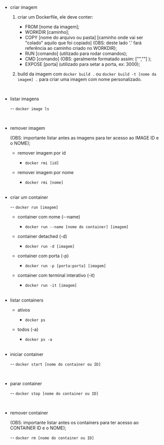 - criar imagem 

    1. criar um Dockerfile, ele deve conter:
        - FROM [nome da imagem];
        - WORKDIR [caminho];
        - COPY [nome do arquivo ou pasta] [caminho onde vai ser "colado" aquilo que foi copiado] (OBS: deste lado '.' fará referência ao caminho criado no WORKDIR);
        - RUN [comando] (utilizado para rodar comandos);
        - CMD [comando] (OBS: geralmente formatado assim: ["",""] );
        - EXPOSE [porta] (utilizado para setar a porta, ex: 3000);
    
    2. build da imagem com `docker build .` ou
    `docker build -t [nome da imagem] .` para criar uma imagem com nome personalizado.

    <br>
- listar imagens

    -- `docker image ls`

    <br>
- remover imagem
    
    (OBS: importante listar antes as imagens para ter acesso ao IMAGE ID e o NOME);

    - remover imagem por id
        - `docker rmi [id]`
    
    - remover imagem por nome 
        - `docker rmi [nome]`

    <br>
- criar um container

    -- `docker run [imagem]`
    
    - container com nome (--name)
        - `docker run --name [nome do container] [imagem]`

    - container detached (-d)
        - `docker run -d [imagem]`

    - container com porta (-p)
        - `docker run -p [porta:porta] [imagem]`
    
    - container com terminal interativo (-it)

        - `docker run -it [imagem]`
    
    <br>
- listar containers

    - ativos
        - `docker ps`

    - todos (-a) 
        - `docker ps -a`
    
    <br>
- iniciar container

    -- `docker start [nome do container ou ID]`
    
    <br>
- parar container
    
    -- `docker stop [nome do container ou ID]`

    <br>
- remover container
 
    (OBS: importante listar antes os containers para ter acesso ao CONTAINER ID e o NOME);

    -- `docker rm [nome do container ou ID]` 
